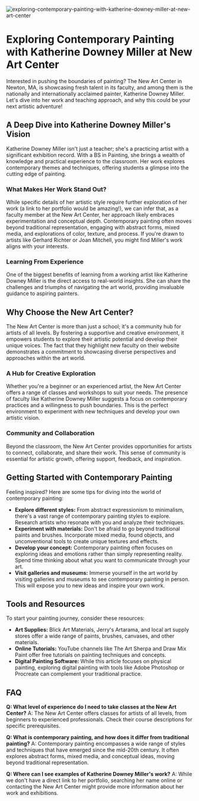 ![exploring-contemporary-painting-with-katherine-downey-miller-at-new-art-center](https://images.pexels.com/photos/33332560/pexels-photo-33332560.jpeg?auto=compress&cs=tinysrgb&fit=crop&h=627&w=1200)

# Exploring Contemporary Painting with Katherine Downey Miller at New Art Center

Interested in pushing the boundaries of painting? The New Art Center in Newton, MA, is showcasing fresh talent in its faculty, and among them is the nationally and internationally acclaimed painter, Katherine Downey Miller. Let's dive into her work and teaching approach, and why this could be your next artistic adventure!

## A Deep Dive into Katherine Downey Miller's Vision

Katherine Downey Miller isn't just a teacher; she's a practicing artist with a significant exhibition record. With a BS in Painting, she brings a wealth of knowledge and practical experience to the classroom. Her work explores contemporary themes and techniques, offering students a glimpse into the cutting edge of painting.

### What Makes Her Work Stand Out?

While specific details of her artistic style require further exploration of her work (a link to her portfolio would be amazing!), we can infer that, as a faculty member at the New Art Center, her approach likely embraces experimentation and conceptual depth. Contemporary painting often moves beyond traditional representation, engaging with abstract forms, mixed media, and explorations of color, texture, and process. If you're drawn to artists like Gerhard Richter or Joan Mitchell, you might find Miller's work aligns with your interests.

### Learning From Experience

One of the biggest benefits of learning from a working artist like Katherine Downey Miller is the direct access to real-world insights. She can share the challenges and triumphs of navigating the art world, providing invaluable guidance to aspiring painters.

## Why Choose the New Art Center?

The New Art Center is more than just a school; it's a community hub for artists of all levels. By fostering a supportive and creative environment, it empowers students to explore their artistic potential and develop their unique voices. The fact that they highlight new faculty on their website demonstrates a commitment to showcasing diverse perspectives and approaches within the art world.

### A Hub for Creative Exploration

Whether you're a beginner or an experienced artist, the New Art Center offers a range of classes and workshops to suit your needs. The presence of faculty like Katherine Downey Miller suggests a focus on contemporary practices and a willingness to push boundaries. This is the perfect environment to experiment with new techniques and develop your own artistic vision.

### Community and Collaboration

Beyond the classroom, the New Art Center provides opportunities for artists to connect, collaborate, and share their work. This sense of community is essential for artistic growth, offering support, feedback, and inspiration.

## Getting Started with Contemporary Painting

Feeling inspired? Here are some tips for diving into the world of contemporary painting:

*   **Explore different styles:** From abstract expressionism to minimalism, there's a vast range of contemporary painting styles to explore. Research artists who resonate with you and analyze their techniques.
*   **Experiment with materials:** Don't be afraid to go beyond traditional paints and brushes. Incorporate mixed media, found objects, and unconventional tools to create unique textures and effects.
*   **Develop your concept:** Contemporary painting often focuses on exploring ideas and emotions rather than simply representing reality. Spend time thinking about what you want to communicate through your art.
*   **Visit galleries and museums:** Immerse yourself in the art world by visiting galleries and museums to see contemporary painting in person. This will expose you to new ideas and inspire your own work.

## Tools and Resources

To start your painting journey, consider these resources:

*   **Art Supplies:** Blick Art Materials, Jerry's Artarama, and local art supply stores offer a wide range of paints, brushes, canvases, and other materials.
*   **Online Tutorials:** YouTube channels like The Art Sherpa and Draw Mix Paint offer free tutorials on painting techniques and concepts.
*   **Digital Painting Software:** While this article focuses on physical painting, exploring digital painting with tools like Adobe Photoshop or Procreate can complement your traditional practice.

## FAQ

**Q: What level of experience do I need to take classes at the New Art Center?**
A: The New Art Center offers classes for artists of all levels, from beginners to experienced professionals. Check their course descriptions for specific prerequisites.

**Q: What is contemporary painting, and how does it differ from traditional painting?**
A: Contemporary painting encompasses a wide range of styles and techniques that have emerged since the mid-20th century. It often explores abstract forms, mixed media, and conceptual ideas, moving beyond traditional representation.

**Q: Where can I see examples of Katherine Downey Miller's work?**
A: While we don't have a direct link to her portfolio, searching her name online or contacting the New Art Center might provide more information about her work and exhibitions.
